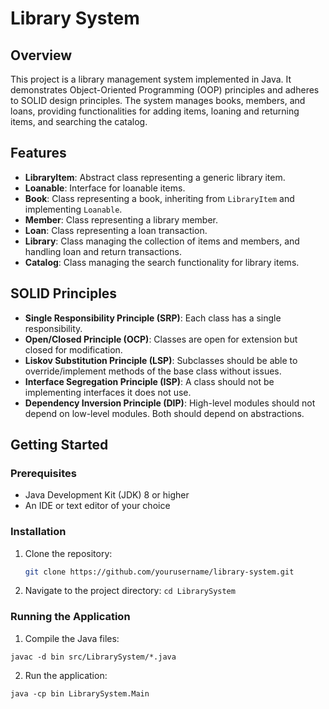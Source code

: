 # Library System

## Overview

This project is a library management system implemented in Java. It demonstrates Object-Oriented Programming (OOP) principles and adheres to SOLID design principles. The system manages books, members, and loans, providing functionalities for adding items, loaning and returning items, and searching the catalog.

## Features

- **LibraryItem**: Abstract class representing a generic library item.
- **Loanable**: Interface for loanable items.
- **Book**: Class representing a book, inheriting from `LibraryItem` and implementing `Loanable`.
- **Member**: Class representing a library member.
- **Loan**: Class representing a loan transaction.
- **Library**: Class managing the collection of items and members, and handling loan and return transactions.
- **Catalog**: Class managing the search functionality for library items.

## SOLID Principles

- **Single Responsibility Principle (SRP)**: Each class has a single responsibility.
- **Open/Closed Principle (OCP)**: Classes are open for extension but closed for modification.
- **Liskov Substitution Principle (LSP)**: Subclasses should be able to override/implement methods of the base class without issues.
- **Interface Segregation Principle (ISP)**: A class should not be implementing interfaces it does not use.
- **Dependency Inversion Principle (DIP)**: High-level modules should not depend on low-level modules. Both should depend on abstractions.

## Getting Started

### Prerequisites

- Java Development Kit (JDK) 8 or higher
- An IDE or text editor of your choice

### Installation

1. Clone the repository:
   ```bash
   git clone https://github.com/yourusername/library-system.git
   
2. Navigate to the project directory:
   ```cd LibrarySystem```

### Running the Application

1. Compile the Java files:

```javac -d bin src/LibrarySystem/*.java```

2. Run the application:

 ```java -cp bin LibrarySystem.Main```
